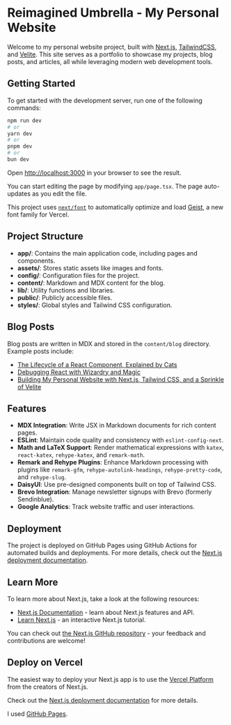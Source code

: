 # Reimagined Umbrella - My Personal Website

Welcome to my personal website project, built with [Next.js](https://nextjs.org), [TailwindCSS](https://tailwindcss.com/), and [Velite](https://velite.js.org/). This site serves as a portfolio to showcase my projects, blog posts, and articles, all while leveraging modern web development tools.

## Getting Started

To get started with the development server, run one of the following commands:

```bash
npm run dev
# or
yarn dev
# or
pnpm dev
# or
bun dev
```

Open [http://localhost:3000](http://localhost:3000) in your browser to see the result.

You can start editing the page by modifying `app/page.tsx`. The page auto-updates as you edit the file.

This project uses [`next/font`](https://nextjs.org/docs/app/building-your-application/optimizing/fonts) to automatically optimize and load [Geist](https://vercel.com/font), a new font family for Vercel.

## Project Structure

- **app/**: Contains the main application code, including pages and components.
- **assets/**: Stores static assets like images and fonts.
- **config/**: Configuration files for the project.
- **content/**: Markdown and MDX content for the blog.
- **lib/**: Utility functions and libraries.
- **public/**: Publicly accessible files.
- **styles/**: Global styles and Tailwind CSS configuration.

## Blog Posts

Blog posts are written in MDX and stored in the `content/blog` directory. Example posts include:

- [The Lifecycle of a React Component, Explained by Cats](content/blog/react-lifecycle-cats.mdx)
- [Debugging React with Wizardry and Magic](content/blog/react-debug-magic.mdx)
- [Building My Personal Website with Next.js, Tailwind CSS, and a Sprinkle of Velite](content/blog/building-my-personal-website/my-website-journey.mdx)

## Features

- **MDX Integration**: Write JSX in Markdown documents for rich content pages.
- **ESLint**: Maintain code quality and consistency with `eslint-config-next`.
- **Math and LaTeX Support**: Render mathematical expressions with `katex`, `react-katex`, `rehype-katex`, and `remark-math`.
- **Remark and Rehype Plugins**: Enhance Markdown processing with plugins like `remark-gfm`, `rehype-autolink-headings`, `rehype-pretty-code`, and `rehype-slug`.
- **DaisyUI**: Use pre-designed components built on top of Tailwind CSS.
- **Brevo Integration**: Manage newsletter signups with Brevo (formerly Sendinblue).
- **Google Analytics**: Track website traffic and user interactions.

## Deployment

The project is deployed on GitHub Pages using GitHub Actions for automated builds and deployments. For more details, check out the [Next.js deployment documentation](https://nextjs.org/docs/app/building-your-application/deploying).

## Learn More

To learn more about Next.js, take a look at the following resources:

- [Next.js Documentation](https://nextjs.org/docs) - learn about Next.js features and API.
- [Learn Next.js](https://nextjs.org/learn) - an interactive Next.js tutorial.

You can check out [the Next.js GitHub repository](https://github.com/vercel/next.js) - your feedback and contributions are welcome!

## Deploy on Vercel

The easiest way to deploy your Next.js app is to use the [Vercel Platform](https://vercel.com/new?utm_medium=default-template&filter=next.js&utm_source=create-next-app&utm_campaign=create-next-app-readme) from the creators of Next.js.

Check out the [Next.js deployment documentation](https://nextjs.org/docs/app/building-your-application/deploying) for more details.

I used [GitHub Pages](https://pages.github.com/).
